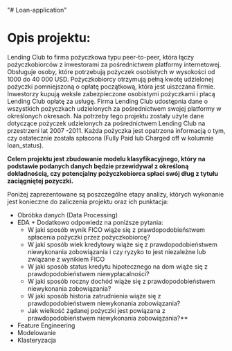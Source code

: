 "# Loan-application" 
# Opis projektu:

Lending Club to firma pożyczkowa typu peer-to-peer, która łączy pożyczkobiorców z inwestorami za pośrednictwem platformy internetowej. Obsługuje osoby, które potrzebują pożyczek osobistych w wysokości od 1000 do 40 000 USD. Pożyczkobiorcy otrzymują pełną kwotę udzielonej pożyczki pomniejszoną o opłatę początkową, która jest uiszczana firmie. Inwestorzy kupują weksle zabezpieczone osobistymi pożyczkami i płacą Lending Club opłatę za usługę. Firma Lending Club udostępnia dane o wszystkich pożyczkach udzielonych za pośrednictwem swojej platformy w określonych okresach.
Na potrzeby tego projektu zostały użyte dane dotyczące pożyczek udzielonych za pośrednictwem Lending Club na przestrzeni lat 2007 -2011. Każda pożyczka jest opatrzona informacją o tym, czy ostatecznie została spłacona (Fully Paid lub Charged off w kolumnie loan_status). 

**Celem projektu jest zbudowanie modelu klasyfikacyjnego, który na podstawie podanych danych będzie przewidywał z określoną dokładnością, czy potencjalny pożyczkobiorca spłaci swój dług z tytułu zaciągniętej pozyczki.**

Poniżej zaprezentowane są poszczególne etapy analizy, których wykonanie jest konieczne do zaliczenia projektu oraz ich punktacja:

* Obróbka danych (Data Processing)
* EDA + Dodatkowo odpowiedz na poniższe pytania:
    * W jaki sposób wynik FICO wiąże się z prawdopodobieństwem spłacenia pożyczki przez pożyczkobiorcę?
    * W jaki sposób wiek kredytowy wiąże się z prawdopodobieństwem niewykonania zobowiązania i czy ryzyko to jest niezależne lub związane z wynikiem FICO
    * W jaki sposób status kredytu hipotecznego na dom wiąże się z prawdopodobieństwem niewypłacalności?
    * W jaki sposób roczny dochód wiąże się z prawdopodobieństwem niewykonania zobowiązania?
    * W jaki sposób historia zatrudnienia wiąże się z prawdopodobieństwem niewykonania zobowiązania?
    * Jak wielkość żądanej pożyczki jest powiązana z prawdopodobieństwem niewykonania zobowiązania?**
* Feature Engineering
* Modelowanie
* Klasteryzacja
